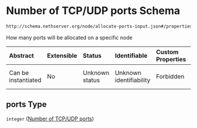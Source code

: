 # Number of TCP/UDP ports Schema

```txt
http://schema.nethserver.org/node/allocate-ports-input.json#/properties/ports
```

How many ports will be allocated on a specific node

| Abstract            | Extensible | Status         | Identifiable            | Custom Properties | Additional Properties | Access Restrictions | Defined In                                                                           |
| :------------------ | :--------- | :------------- | :---------------------- | :---------------- | :-------------------- | :------------------ | :----------------------------------------------------------------------------------- |
| Can be instantiated | No         | Unknown status | Unknown identifiability | Forbidden         | Allowed               | none                | [allocate-ports-input.json\*](node/allocate-ports-input.json "open original schema") |

## ports Type

`integer` ([Number of TCP/UDP ports](allocate-ports-input-properties-number-of-tcpudp-ports.md))
